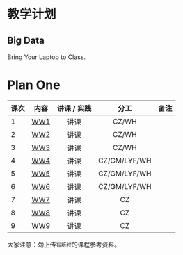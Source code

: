 # 教学计划

## Big Data

Bring Your Laptop to Class. 

# Plan One

| 课次    |    内容    |    讲课 / 实践  |  分工  |备注       |
| :---   |   :----:    |   :----:    |    :----:    |       ---: |
|   1    | [WW1](./WW1/WW1-Plan.md) |  讲课    |     CZ/WH     |         |
|   2    | [WW2](./WW2/WW2-Plan.md) |  讲课    |     CZ/WH     |         |
|   3    | [WW3](./WW3/WW3-Plan.md) |  讲课    |     CZ/WH     |         |
|   4    | [WW4](./WW4/WW4-Plan.md) |  讲课    |     CZ/GM/LYF/WH     |         |
|   5    | [WW5](./WW5/WW5-Plan.md) |  讲课    |     CZ/GM/LYF/WH      |         |
|   6    | [WW6](./WW6/WW6-Plan.md) |  讲课    |     CZ/GM/LYF/WH     |         |
|   7    | [WW7](./WW7/WW7-Plan.md) |  讲课    |     CZ     |         |
|   8    | [WW8](./WW8/WW8-Plan.md) |  讲课    |     CZ     |         |
|   9    | [WW9](./WW9/WW9-Plan.md) |  讲课    |     CZ     |         |




大家注意：勿上传``有版权``的课程参考资料。
